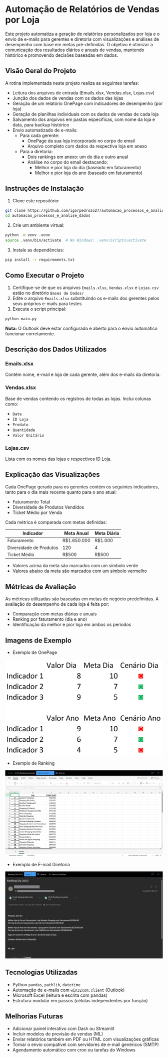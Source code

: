 # Automação de Relatórios de Vendas por Loja

Este projeto automatiza a geração de relatórios personalizados por loja e o envio de e-mails para gerentes e diretoria com visualizações e análises de desempenho com base em metas pré-definidas. O objetivo é otimizar a comunicação dos resultados diários e anuais de vendas, mantendo histórico e promovendo decisões baseadas em dados.

## Visão Geral do Projeto

A rotina implementada neste projeto realiza as seguintes tarefas:

* Leitura dos arquivos de entrada (Emails.xlsx, Vendas.xlsx, Lojas.csv)
* Junção dos dados de vendas com os dados das lojas
* Geração de um relatório OnePage com indicadores de desempenho (por loja)
* Geração de planilhas individuais com os dados de vendas de cada loja
* Salvamento dos arquivos em pastas específicas, com nome da loja e data, para backup histórico
* Envio automatizado de e-mails:
  * Para cada gerente:
    * OnePage da sua loja incorporado no corpo do email
    * Arquivo completo com dados da respectiva loja em anexo
  * Para a diretoria:
    * Dois rankings em anexo: um do dia e outro anual
    * Análise no corpo do email destacando:
      * Melhor e pior loja do dia (baseado em faturamento)
      * Melhor e pior loja do ano (baseado em faturamento)

## Instruções de Instalação

1. Clone este repositório:
```bash
git clone https://github.com/igorpedrozo27/automacao_processos_e_analise_dados.git
cd automacao_processos_e_analise_dados
```

2. Crie um ambiente virtual:
```bash
python -m venv .venv
source .venv/bin/activate  # No Windows: .venv\Scripts\activate
```

3. Instale as dependências:
```bash
pip install -r requirements.txt
```

## Como Executar o Projeto

1. Certifique-se de que os arquivos `Emails.xlsx`, `Vendas.xlsx` e `Lojas.csv` estão no diretório `Bases de Dados/`
2. Edite o arquivo `Emails.xlsx` substituindo os e-mails dos gerentes pelos seus próprios e-mails para testes
3. Execute o script principal:
```bash
python main.py
```

**Nota:** O Outlook deve estar configurado e aberto para o envio automático funcionar corretamente.

## Descrição dos Dados Utilizados

### Emails.xlsx
Contém nome, e-mail e loja de cada gerente, além dos e-mails da diretoria.

### Vendas.xlsx
Base de vendas contendo os registros de todas as lojas. Inclui colunas como:
* ``Data``
* ``ID Loja``
* ``Produto``
* ``Quantidade``
* ``Valor Unitário``

### Lojas.csv
Lista com os nomes das lojas e respectivos ID Loja.

## Explicação das Visualizações

Cada OnePage gerado para os gerentes contém os seguintes indicadores, tanto para o dia mais recente quanto para o ano atual:

* Faturamento Total
* Diversidade de Produtos Vendidos
* Ticket Médio por Venda

Cada métrica é comparada com metas definidas:

| Indicador | Meta Anual | Meta Diária |
|-----------|------------|-------------|
| Faturamento | R$1.650.000 | R$1.000 |
| Diversidade de Produtos | 120 | 4 |
| Ticket Médio | R$500 | R$500 |

* Valores acima da meta são marcados com um símbolo verde
* Valores abaixo da meta são marcados com um símbolo vermelho

## Métricas de Avaliação

As métricas utilizadas são baseadas em metas de negócio predefinidas. A avaliação do desempenho de cada loja é feita por:

* Comparação com metas diárias e anuais
* Ranking por faturamento (dia e ano)
* Identificação da melhor e pior loja em ambos os períodos

## Imagens de Exemplo

* Exemplo de OnePage

![alt text](images/onepage.png)

* Exemplo de Ranking

![alt text](images/ranking.png)

* Exemplo de E-mail Diretoria

![alt text](images/email.png)

## Tecnologias Utilizadas

* Python ``pandas``, ``pathlib``, ``datetime``
* Automação de e-mails com ``win32com.client`` (Outlook)
* Microsoft Excel (leitura e escrita com pandas)
* Estrutura modular em passos (células independentes por função)

## Melhorias Futuras

* Adicionar painel interativo com Dash ou Streamlit
* Incluir modelos de previsão de vendas (ML)
* Enviar relatórios também em PDF ou HTML com visualizações gráficas
* Tornar o envio compatível com servidores de e-mail genéricos (SMTP)
* Agendamento automático com cron ou tarefas do Windows